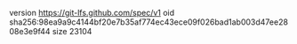 version https://git-lfs.github.com/spec/v1
oid sha256:98ea9a9c4144bf20e7b35af774ec43ece09f026bad1ab003d47ee2808e3e9f44
size 23104
